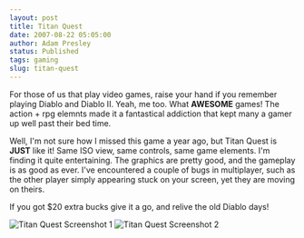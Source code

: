 ```yaml
---
layout: post
title: Titan Quest
date: 2007-08-22 05:05:00
author: Adam Presley
status: Published
tags: gaming
slug: titan-quest
---
```


For those of us that play video games, raise your hand if you remember
playing Diablo and Diablo II. Yeah, me too. What **AWESOME** games! The
action + rpg elemnts made it a fantastical addiction that kept many a
gamer up well past their bed time.

Well, I'm not sure how I missed this game a year ago, but Titan Quest is
**JUST** like it! Same ISO view, same controls, same game elements. I'm
finding it quite entertaining. The graphics are pretty good, and the
gameplay is as good as ever. I've encountered a couple of bugs in
multiplayer, such as the other player simply appearing stuck on your
screen, yet they are moving on theirs.

If you got $20 extra bucks give it a go, and relive the old Diablo
days!

![Titan Quest Screenshot 1](http://s3.amazonaws.com/www.adampresley.com/posts/titanquest1.jpg)
![Titan Quest Screenshot 2](http://s3.amazonaws.com/www.adampresley.com/posts/titanquest2.jpg)
